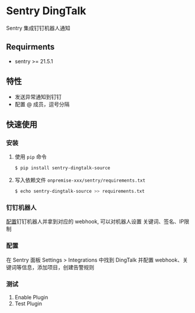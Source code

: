 # Sentry DingTalk

Sentry 集成钉钉机器人通知

## Requirments
- sentry >= 21.5.1

## 特性
- 发送异常通知到钉钉
- 配置 @ 成员，逗号分隔
## 快速使用
### 安装
1. 使用 `pip` 命令
    ```bash
    $ pip install sentry-dingtalk-source
    ```

2. 写入依赖文件 `onpremise-xxx/sentry/requirements.txt`
    ```bash
    $ echo sentry-dingtalk-source >> requirements.txt
    ```

### 钉钉机器人
[配置](https://developers.dingtalk.com/document/app/custom-robot-access)钉钉机器人并拿到对应的 webhook, 可以对机器人设置 关键词、签名、IP限制

### 配置
在 Sentry 面板 Settings > Integrations 中找到 DingTalk 并配置 webhook、关键词等信息，添加项目，创建告警规则

### 测试
1. Enable Plugin
2. Test Plugin
